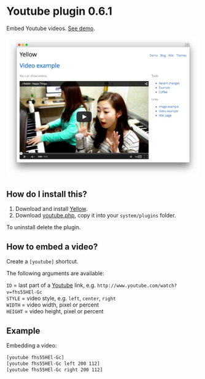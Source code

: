 Youtube plugin 0.6.1
====================
Embed Youtube videos. [See demo](http://developers.datenstrom.se/plugins/youtube-plugin).

[![Screenshot](youtube-plugin.jpg?raw=true)](http://developers.datenstrom.se/plugins/youtube-plugin)

How do I install this?
----------------------
1. Download and install [Yellow](https://github.com/datenstrom/yellow/).  
2. Download [youtube.php](youtube.php?raw=true), copy it into your `system/plugins` folder.  

To uninstall delete the plugin.

How to embed a video?
---------------------
Create a `[youtube]` shortcut. 

The following arguments are available:
 
`ID` = last part of a [Youtube](http://www.youtube.com) link, e.g. `http://www.youtube.com/watch?v=fhs55HEl-Gc`  
`STYLE` = video style, e.g. `left`, `center`, `right`  
`WIDTH` = video width, pixel or percent  
`HEIGHT` = video height, pixel or percent   
 
Example
-------
Embedding a video:

    [youtube fhs55HEl-Gc]
    [youtube fhs55HEl-Gc left 200 112]
    [youtube fhs55HEl-Gc right 200 112]